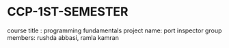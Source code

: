 # CCP-1ST-SEMESTER
course title : programming fundamentals
project name: port inspector
group members:
rushda abbasi, ramla kamran
